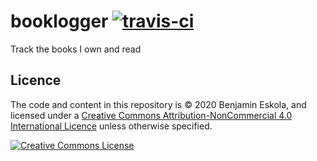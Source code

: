 # booklogger [![travis-ci](https://gitlab.com/benjamineskola/booklogger/badges/main/pipeline.svg)](https://gitlab.com/benjamineskola/booklogger/-/commits/main)

Track the books I own and read

## Licence

The code and content in this repository is © 2020 Benjamin Eskola, and licensed
under a
<a rel="license" href="http://creativecommons.org/licenses/by-nc/4.0/">Creative
Commons Attribution-NonCommercial 4.0 International Licence</a> unless otherwise
specified.

<a rel="license" href="http://creativecommons.org/licenses/by-nc/4.0/">
  <img alt="Creative Commons License" style="border-width:0"
  src="https://i.creativecommons.org/l/by-nc/4.0/88x31.png" />
</a>
